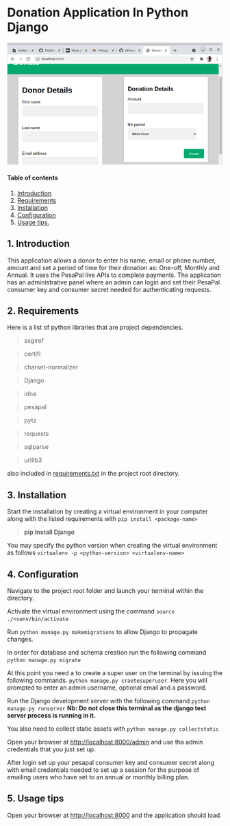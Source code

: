 # Donation Application In Python Django
![screenshot](https://github.com/jkyalo-go/pesapal-demo/blob/master/webapp/static/webapp/donate.png)
#### Table of contents

1. [ Introduction ](#intro)
2. [ Requirements ](#req)
3. [ Installation ](#install)
4. [ Configuration ](#conf)
5. [ Usage tips. ](#usage)

## 1. Introduction

This application allows a donor to enter his name, email or phone number, amount and set a period of time for their donation as: One-off, Monthly and Annual. It uses the PesaPal live APIs to complete payments. The application has an administrative panel where an admin can login and set their PesaPal consumer key and consumer secret needed for authenticating requests.

## 2. Requirements

Here is a list of python libraries that are project dependencies.
>asgiref

>certifi

>charset-normalizer

>Django

>idna

>pesapal

>pytz

>requests

>sqlparse

>urllib3

also included in [requirements.txt](https://github.com/jkyalo-go/pesapal-demo/blob/master/requirements.txt) in the project root directory.


## 3. Installation
Start the installation by creating a virtual environment in your computer along with the listed requirements with `pip install <package-name>`

>**pip install Django**

You may specify the python version when creating the virtual environment as follows `virtualenv -p <python-version> <virtualenv-name>`
## 4. Configuration

Navigate to the project root folder and launch your terminal within the directory.

Activate the virtual environment using the command `source ./<venv/bin/activate`

Run `python manage.py makemigrations` to allow Django to propagate changes.

In order for database and schema creation run the following command `python manage.py migrate`

At this point you need a to create a super user on the terminal by issuing the following commands. `python manage.py craetesuperuser`. Here you will prompted to enter an admin username, optional email and a password.

Run the Django development server with the following command `python manage.py runserver` **Nb: Do not close this terminal as the django test server process is running in it.**

You also need to collect static assets with `python manage.py collectstatic`

Open your browser at [http://localhost:8000/admin](http://localhost:8000/admin) and use tha admin credentials that you just set up.

After login set up your pesapal consumer key and  consumer secret along with email credentials needed to set up a session for the purpose of emailing users who have set to an annual or monthly billing plan.

## 5. Usage tips

Open your browser at [http://localhost:8000](http://localhost:8000) and the application should load.

